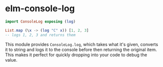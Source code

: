 # elm-console-log

```elm
import ConsoleLog exposing (log)

List.map (\x -> (log "C" x)) [1, 2, 3]
-- logs 1, 2, 3 and returns them
```

This module provides `ConsoleLog.log`, which takes what it's given, converts it to string and logs it to the console before then returning the original item. This makes it perfect for quickly dropping into your code to debug the value.
